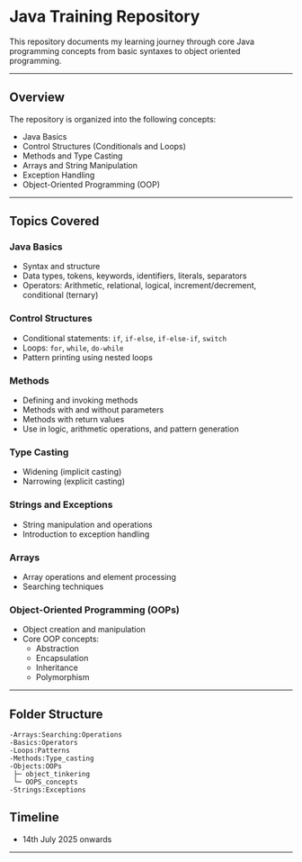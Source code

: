 #  Java Training Repository

This repository documents my learning journey through core Java programming concepts from basic syntaxes to object oriented programming.

---

## Overview

The repository is organized into the following concepts:

- Java Basics
- Control Structures (Conditionals and Loops)
- Methods and Type Casting
- Arrays and String Manipulation
- Exception Handling
- Object-Oriented Programming (OOP)

---
## Topics Covered
### Java Basics
- Syntax and structure
- Data types, tokens, keywords, identifiers, literals, separators
- Operators: Arithmetic, relational, logical, increment/decrement, conditional (ternary)

### Control Structures
- Conditional statements: `if`, `if-else`, `if-else-if`, `switch`
- Loops: `for`, `while`, `do-while`
- Pattern printing using nested loops

### Methods
- Defining and invoking methods
- Methods with and without parameters
- Methods with return values
- Use in logic, arithmetic operations, and pattern generation

### Type Casting
- Widening (implicit casting)
- Narrowing (explicit casting)

### Strings and Exceptions
- String manipulation and operations
- Introduction to exception handling

### Arrays
- Array operations and element processing
- Searching techniques

### Object-Oriented Programming (OOPs)
- Object creation and manipulation
- Core OOP concepts:
  - Abstraction
  - Encapsulation
  - Inheritance
  - Polymorphism

---
## Folder Structure 
```
-Arrays:Searching:Operations
-Basics:Operators
-Loops:Patterns
-Methods:Type_casting
-Objects:OOPs
 ├─ object_tinkering
 └─ OOPS_concepts
-Strings:Exceptions
```
## Timeline
- 14th July 2025 onwards
---